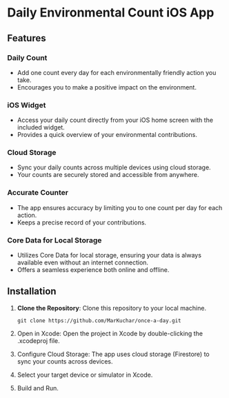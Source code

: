 # Daily Environmental Count iOS App

## Features

### Daily Count
- Add one count every day for each environmentally friendly action you take.
- Encourages you to make a positive impact on the environment.

### iOS Widget
- Access your daily count directly from your iOS home screen with the included widget.
- Provides a quick overview of your environmental contributions.

### Cloud Storage
- Sync your daily counts across multiple devices using cloud storage.
- Your counts are securely stored and accessible from anywhere.

### Accurate Counter
- The app ensures accuracy by limiting you to one count per day for each action.
- Keeps a precise record of your contributions.

### Core Data for Local Storage
- Utilizes Core Data for local storage, ensuring your data is always available even without an internet connection.
- Offers a seamless experience both online and offline.

## Installation

1. **Clone the Repository**: Clone this repository to your local machine.

   ```shell
   git clone https://github.com/MarKuchar/once-a-day.git

2. Open in Xcode: Open the project in Xcode by double-clicking the .xcodeproj file.

3. Configure Cloud Storage:
  The app uses cloud storage (Firestore) to sync your counts across devices. 

4. Select your target device or simulator in Xcode.
5. Build and Run.
